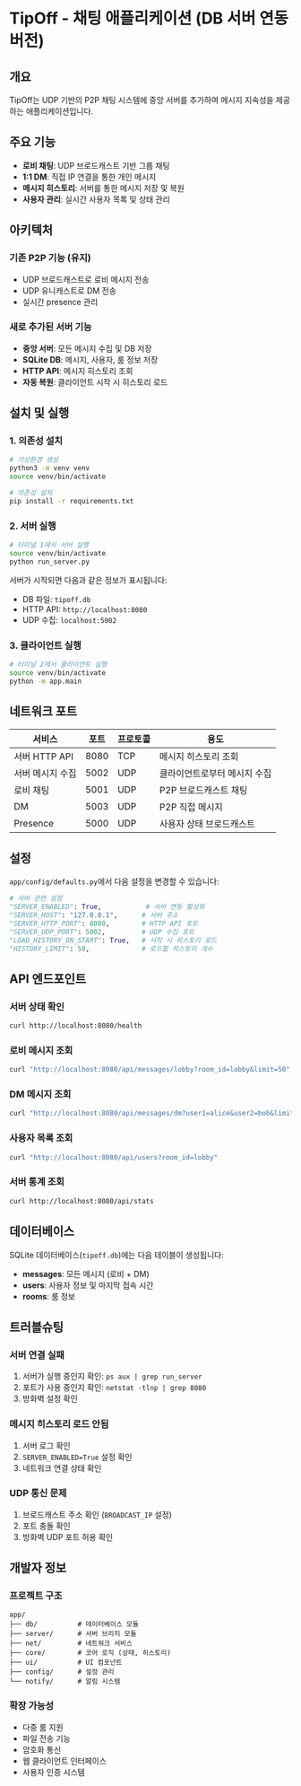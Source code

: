 # TipOff - 채팅 애플리케이션 (DB 서버 연동 버전)

## 개요

TipOff는 UDP 기반의 P2P 채팅 시스템에 중앙 서버를 추가하여 메시지 지속성을 제공하는 애플리케이션입니다.

## 주요 기능

- **로비 채팅**: UDP 브로드캐스트 기반 그룹 채팅
- **1:1 DM**: 직접 IP 연결을 통한 개인 메시지
- **메시지 히스토리**: 서버를 통한 메시지 저장 및 복원
- **사용자 관리**: 실시간 사용자 목록 및 상태 관리

## 아키텍처

### 기존 P2P 기능 (유지)
- UDP 브로드캐스트로 로비 메시지 전송
- UDP 유니캐스트로 DM 전송
- 실시간 presence 관리

### 새로 추가된 서버 기능
- **중앙 서버**: 모든 메시지 수집 및 DB 저장
- **SQLite DB**: 메시지, 사용자, 룸 정보 저장
- **HTTP API**: 메시지 히스토리 조회
- **자동 복원**: 클라이언트 시작 시 히스토리 로드

## 설치 및 실행

### 1. 의존성 설치

```bash
# 가상환경 생성
python3 -m venv venv
source venv/bin/activate

# 의존성 설치
pip install -r requirements.txt
```

### 2. 서버 실행

```bash
# 터미널 1에서 서버 실행
source venv/bin/activate
python run_server.py
```

서버가 시작되면 다음과 같은 정보가 표시됩니다:
- DB 파일: `tipoff.db`
- HTTP API: `http://localhost:8080`
- UDP 수집: `localhost:5002`

### 3. 클라이언트 실행

```bash
# 터미널 2에서 클라이언트 실행
source venv/bin/activate
python -m app.main
```

## 네트워크 포트

| 서비스 | 포트 | 프로토콜 | 용도 |
|--------|------|----------|------|
| 서버 HTTP API | 8080 | TCP | 메시지 히스토리 조회 |
| 서버 메시지 수집 | 5002 | UDP | 클라이언트로부터 메시지 수집 |
| 로비 채팅 | 5001 | UDP | P2P 브로드캐스트 채팅 |
| DM | 5003 | UDP | P2P 직접 메시지 |
| Presence | 5000 | UDP | 사용자 상태 브로드캐스트 |

## 설정

`app/config/defaults.py`에서 다음 설정을 변경할 수 있습니다:

```python
# 서버 관련 설정
"SERVER_ENABLED": True,           # 서버 연동 활성화
"SERVER_HOST": "127.0.0.1",      # 서버 주소
"SERVER_HTTP_PORT": 8080,        # HTTP API 포트
"SERVER_UDP_PORT": 5002,         # UDP 수집 포트
"LOAD_HISTORY_ON_START": True,   # 시작 시 히스토리 로드
"HISTORY_LIMIT": 50,             # 로드할 히스토리 개수
```

## API 엔드포인트

### 서버 상태 확인
```bash
curl http://localhost:8080/health
```

### 로비 메시지 조회
```bash
curl "http://localhost:8080/api/messages/lobby?room_id=lobby&limit=50"
```

### DM 메시지 조회
```bash
curl "http://localhost:8080/api/messages/dm?user1=alice&user2=bob&limit=50"
```

### 사용자 목록 조회
```bash
curl "http://localhost:8080/api/users?room_id=lobby"
```

### 서버 통계 조회
```bash
curl http://localhost:8080/api/stats
```

## 데이터베이스

SQLite 데이터베이스(`tipoff.db`)에는 다음 테이블이 생성됩니다:

- **messages**: 모든 메시지 (로비 + DM)
- **users**: 사용자 정보 및 마지막 접속 시간
- **rooms**: 룸 정보

## 트러블슈팅

### 서버 연결 실패
1. 서버가 실행 중인지 확인: `ps aux | grep run_server`
2. 포트가 사용 중인지 확인: `netstat -tlnp | grep 8080`
3. 방화벽 설정 확인

### 메시지 히스토리 로드 안됨
1. 서버 로그 확인
2. `SERVER_ENABLED=True` 설정 확인
3. 네트워크 연결 상태 확인

### UDP 통신 문제
1. 브로드캐스트 주소 확인 (`BROADCAST_IP` 설정)
2. 포트 충돌 확인
3. 방화벽 UDP 포트 허용 확인

## 개발자 정보

### 프로젝트 구조
```
app/
├── db/          # 데이터베이스 모듈
├── server/      # 서버 브리지 모듈
├── net/         # 네트워크 서비스
├── core/        # 코어 로직 (상태, 히스토리)
├── ui/          # UI 컴포넌트
├── config/      # 설정 관리
└── notify/      # 알림 시스템
```

### 확장 가능성
- 다중 룸 지원
- 파일 전송 기능
- 암호화 통신
- 웹 클라이언트 인터페이스
- 사용자 인증 시스템